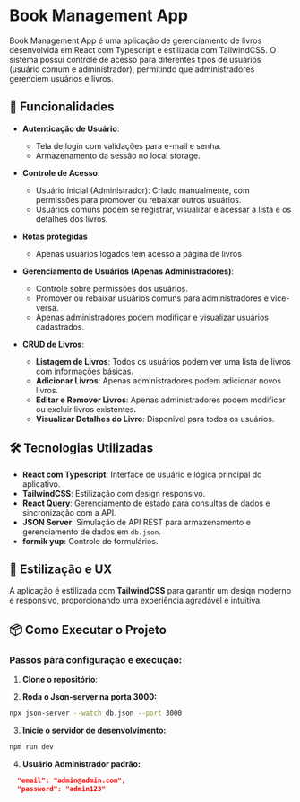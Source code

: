 # Book Management App

Book Management App é uma aplicação de gerenciamento de livros desenvolvida em React com Typescript e estilizada com TailwindCSS. O sistema possui controle de acesso para diferentes tipos de usuários (usuário comum e administrador), permitindo que administradores gerenciem usuários e livros.

## 🚀 Funcionalidades

- **Autenticação de Usuário**:

  - Tela de login com validações para e-mail e senha.
  - Armazenamento da sessão no local storage.

- **Controle de Acesso**:

  - Usuário inicial (Administrador): Criado manualmente, com permissões para promover ou rebaixar outros usuários.
  - Usuários comuns podem se registrar, visualizar e acessar a lista e os detalhes dos livros.

- **Rotas protegidas**

  - Apenas usuários logados tem acesso a página de livros

- **Gerenciamento de Usuários (Apenas Administradores)**:

  - Controle sobre permissões dos usuários.
  - Promover ou rebaixar usuários comuns para administradores e vice-versa.
  - Apenas administradores podem modificar e visualizar usuários cadastrados.

- **CRUD de Livros**:
  - **Listagem de Livros**: Todos os usuários podem ver uma lista de livros com informações básicas.
  - **Adicionar Livros**: Apenas administradores podem adicionar novos livros.
  - **Editar e Remover Livros**: Apenas administradores podem modificar ou excluir livros existentes.
  - **Visualizar Detalhes do Livro**: Disponível para todos os usuários.

## 🛠️ Tecnologias Utilizadas

- **React com Typescript**: Interface de usuário e lógica principal do aplicativo.
- **TailwindCSS**: Estilização com design responsivo.
- **React Query**: Gerenciamento de estado para consultas de dados e sincronização com a API.
- **JSON Server**: Simulação de API REST para armazenamento e gerenciamento de dados em `db.json`.
- **formik yup**: Controle de formulários.

## 🎨 Estilização e UX

A aplicação é estilizada com **TailwindCSS** para garantir um design moderno e responsivo, proporcionando uma experiência agradável e intuitiva.

## 📦 Como Executar o Projeto

### Passos para configuração e execução:

1. **Clone o repositório**:

2. **Roda o Json-server na porta 3000:**

```bash
npx json-server --watch db.json --port 3000
```

3. **Inicie o servidor de desenvolvimento:**

```bash
npm run dev
```

4. **Usuário Administrador padrão:**

```json
  "email": "admin@admin.com",
  "password": "admin123"
```
